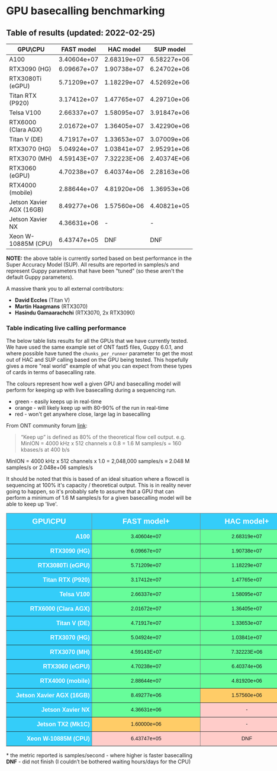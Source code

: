 # GPU basecalling benchmarking

## Table of results (updated: 2022-02-25)

| GPU\CPU                  | FAST model | HAC model | SUP model |
|--------------------------|---------------|--------------|--------------|
| A100                  | 3.40604e+07   | 2.68319e+07  | 6.58227e+06  |
| RTX3090 (HG) | 6.09667e+07 | 1.90738e+07 | 6.24702e+06 |
| RTX3080Ti (eGPU)         | 5.71209e+07   | 1.18229e+07  | 4.52692e+06  |
| Titan RTX (P920)      | 3.17412e+07   | 1.47765e+07  | 4.29710e+06  |
| Telsa V100            | 2.66337e+07   | 1.58095e+07  | 3.91847e+06  |
| RTX6000 (Clara AGX)   | 2.01672e+07   | 1.36405e+07  | 3.42290e+06  |
| Titan V (DE) | 4.71917e+07 | 1.33653e+07 | 3.07009e+06 |
| RTX3070 (HG) | 5.04924e+07 | 1.03841e+07 | 2.95291e+06 |
| RTX3070 (MH) | 4.59143E+07 | 7.32223E+06 | 2.40374E+06 |
| RTX3060 (eGPU)           | 4.70238e+07   | 6.40374e+06  | 2.28163e+06  |
| RTX4000 (mobile)         | 2.88644e+07   | 4.81920e+06  | 1.36953e+06  |
| Jetson Xavier AGX (16GB) | 8.49277e+06   | 1.57560e+06  | 4.40821e+05  |
| Jetson Xavier NX         | 4.36631e+06   | -  | -  |
| Xeon W-10885M (CPU)      | 6.43747e+05   | DNF          | DNF          |

**NOTE:** the above table is currently sorted based on best performance in the Super Accuracy Model (SUP). All results are reported in samples/s and represent Guppy parameters that have been "tuned" (so these aren't the default Guppy parameters).

A massive thank you to all external contributors:

* **David Eccles** (Titan V)
* **Martin Haagmans** (RTX3070)
* **Hasindu Gamaarachchi** (RTX3070, 2x RTX3090)

### Table indicating live calling performance

The below table lists results for all the GPUs that we have currently tested. We have used the same example set of ONT fast5 files, Guppy 6.0.1, and where possible have tuned the `chunks_per_runner` parameter to get the most out of HAC and SUP calling based on the GPU being tested. This hopefully gives a more "real world" example of what you can expect from these types of cards in terms of basecalling rate.

The colours represent how well a given GPU and basecalling model will perform for keeping up with live basecalling during a sequencing run.

  * green - easily keeps up in real-time
  * orange - will likely keep up with 80-90% of the run in real-time
  * red - won't get anywhere close, large lag in basecalling

From ONT community forum [link](https://community.nanoporetech.com/protocols/Guppy-protocol/v/gpb_2003_v1_revaa_14dec2018/guppy-software-overview):
> “Keep up” is defined as 80% of the theoretical flow cell output.
e.g. MinION = 4000 kHz x 512 channels x 0.8 = 1.6 M samples/s = 160 kbases/s at 400 b/s

MinION = 4000 kHz x 512 channels x 1.0 = 2,048,000 samples/s $\equiv$ 2.048 M samples/s or 2.048e+06 samples/s

It should be noted that this is based of an ideal situation where a flowcell is sequencing at 100% it's capacity / theoretical output. This is in reality never going to happen, so it's probably safe to assume that a GPU that can perform a minimum of 1.6 M samples/s for a given basecalling model will be able to keep up 'live'.

<style type="text/css">
.tg  {border-collapse:collapse;border-spacing:0;}
.tg td{border-color:black;border-style:solid;border-width:1px;font-family:Arial, sans-serif;font-size:14px;
  overflow:hidden;padding:10px 5px;word-break:normal;}
.tg th{border-color:black;border-style:solid;border-width:1px;font-family:Arial, sans-serif;font-size:14px;
  font-weight:normal;overflow:hidden;padding:10px 5px;word-break:normal;}
.tg .tg-ufg6{background-color:#34cdf9;border-color:inherit;color:#ffffff;font-family:Tahoma, Geneva, sans-serif !important;
  font-size:20px;font-weight:bold;text-align:center;vertical-align:top}
.tg .tg-ysu4{background-color:#67fd9a;border-color:inherit;font-family:Tahoma, Geneva, sans-serif !important;text-align:center;
  vertical-align:top}
.tg .tg-hyiz{background-color:#ffccc9;border-color:inherit;font-family:Tahoma, Geneva, sans-serif !important;text-align:center;
  vertical-align:top}
.tg .tg-00oa{background-color:#34cdf9;border-color:inherit;color:#ffffff;font-size:16px;font-weight:bold;text-align:right;
  vertical-align:top}
.tg .tg-gbfs{background-color:#34cdf9;border-color:inherit;color:#ffffff;font-family:Tahoma, Geneva, sans-serif !important;
  font-size:16px;font-weight:bold;text-align:right;vertical-align:top}
.tg .tg-fi3u{background-color:#ffcc67;border-color:inherit;font-family:Tahoma, Geneva, sans-serif !important;text-align:center;
  vertical-align:top}
.tg .tg-bolj{background-color:#ffccc9;border-color:inherit;text-align:center;vertical-align:top}
</style>
<table class="tg" style="undefined;table-layout: fixed; width: 1022px">
<colgroup>
<col style="width: 231px">
<col style="width: 294px">
<col style="width: 251px">
<col style="width: 246px">
</colgroup>
<thead>
  <tr>
    <th class="tg-ufg6">GPU\CPU</th>
    <th class="tg-ufg6">FAST model+</th>
    <th class="tg-ufg6">HAC model+</th>
    <th class="tg-ufg6">SUP model+</th>
  </tr>
</thead>
<tbody>
  <tr>
    <td class="tg-gbfs">A100</td>
    <td class="tg-ysu4">3.40604e+07</td>
    <td class="tg-ysu4">2.68319e+07</td>
    <td class="tg-ysu4">6.58227e+06</td>
  </tr>
  <tr>
    <td class="tg-gbfs">RTX3090 (HG)</td>
    <td class="tg-ysu4">6.09667e+07</td>
    <td class="tg-ysu4">1.90738e+07</td>
    <td class="tg-ysu4">6.24702e+06</td>
  </tr>
  <tr>
    <td class="tg-gbfs">RTX3080Ti (eGPU)</td>
    <td class="tg-ysu4">5.71209e+07</td>
    <td class="tg-ysu4">1.18229e+07</td>
    <td class="tg-ysu4">4.52692e+06</td>
  </tr>
  <tr>
    <td class="tg-gbfs">Titan RTX (P920)</td>
    <td class="tg-ysu4">3.17412e+07</td>
    <td class="tg-ysu4">1.47765e+07</td>
    <td class="tg-ysu4">4.29710e+06</td>
  </tr>
  <tr>
    <td class="tg-gbfs">Telsa V100</td>
    <td class="tg-ysu4">2.66337e+07</td>
    <td class="tg-ysu4">1.58095e+07</td>
    <td class="tg-ysu4">3.91847e+06</td>
  </tr>
  <tr>
    <td class="tg-gbfs">RTX6000 (Clara AGX)</td>
    <td class="tg-ysu4">2.01672e+07</td>
    <td class="tg-ysu4">1.36405e+07</td>
    <td class="tg-ysu4">3.42290e+06</td>
  </tr>
  <tr>
    <td class="tg-gbfs">Titan V (DE)</td>
    <td class="tg-ysu4">4.71917e+07</td>
    <td class="tg-ysu4">1.33653e+07</td>
    <td class="tg-ysu4">3.07009e+06</td>
  </tr>
  <tr>
    <td class="tg-gbfs">RTX3070 (HG)</td>
    <td class="tg-ysu4">5.04924e+07</td>
    <td class="tg-ysu4">1.03841e+07</td>
    <td class="tg-ysu4">2.95291e+06</td>
  </tr>
  <tr>
    <td class="tg-gbfs">RTX3070 (MH)</td>
    <td class="tg-ysu4">4.59143E+07</td>
    <td class="tg-ysu4">7.32223E+06</td>
    <td class="tg-ysu4">2.40374E+06</td>
  </tr>
  <tr>
    <td class="tg-gbfs">RTX3060 (eGPU)</td>
    <td class="tg-ysu4">4.70238e+07</td>
    <td class="tg-ysu4">6.40374e+06</td>
    <td class="tg-ysu4">2.28163e+06</td>
  </tr>
  <tr>
    <td class="tg-gbfs">RTX4000 (mobile)</td>
    <td class="tg-ysu4">2.88644e+07</td>
    <td class="tg-ysu4">4.81920e+06</td>
    <td class="tg-fi3u">1.36953e+06</td>
  </tr>
  <tr>
    <td class="tg-gbfs">Jetson Xavier AGX (16GB)</td>
    <td class="tg-ysu4">8.49277e+06</td>
    <td class="tg-fi3u">1.57560e+06</td>
    <td class="tg-hyiz">4.40821e+05</td>
  </tr>
  <tr>
    <td class="tg-gbfs">Jetson Xavier NX</td>
    <td class="tg-ysu4">4.36631e+06</td>
    <td class="tg-hyiz">-</td>
    <td class="tg-hyiz">-</td>
  </tr>
  <tr>
    <td class="tg-gbfs">Jetson TX2 (Mk1C)</td>
    <td class="tg-fi3u">1.60000e+06</td>
    <td class="tg-hyiz">-</td>
    <td class="tg-hyiz">-</td>
  </tr>
  <tr>
    <td class="tg-00oa">Xeon W-10885M (CPU)</td>
    <td class="tg-bolj">6.43747e+05</td>
    <td class="tg-bolj">DNF</td>
    <td class="tg-bolj">DNF</td>
  </tr>
</tbody>
</table>

\* the metric reported is samples/second - where higher is faster basecalling
**DNF** - did not finish (I couldn’t be bothered waiting hours/days for the CPU)